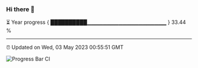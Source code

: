 ### Hi there 👋

⏳ Year progress { ██████████▁▁▁▁▁▁▁▁▁▁▁▁▁▁▁▁▁▁▁▁ } 33.44 %

---

⏰ Updated on Wed, 03 May 2023 00:55:51 GMT

![Progress Bar CI](https://github.com/liununu/liununu/workflows/Progress%20Bar%20CI/badge.svg)
